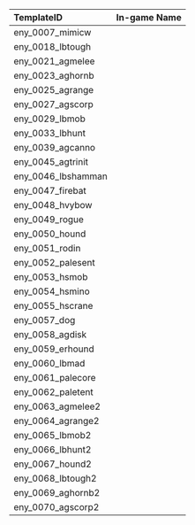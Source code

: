 |TemplateID        |In-game Name|
|:-----------------|:-----------|
|eny_0007_mimicw   |            |
|eny_0018_lbtough  |            |
|eny_0021_agmelee  |            |
|eny_0023_aghornb  |            |
|eny_0025_agrange  |            |
|eny_0027_agscorp  |            |
|eny_0029_lbmob    |            |
|eny_0033_lbhunt   |            |
|eny_0039_agcanno  |            |
|eny_0045_agtrinit |            |
|eny_0046_lbshamman|            |
|eny_0047_firebat  |            |
|eny_0048_hvybow   |            |
|eny_0049_rogue    |            |
|eny_0050_hound    |            |
|eny_0051_rodin    |            |
|eny_0052_palesent |            |
|eny_0053_hsmob    |            |
|eny_0054_hsmino   |            |
|eny_0055_hscrane  |            |
|eny_0057_dog      |            |
|eny_0058_agdisk   |            |
|eny_0059_erhound  |            |
|eny_0060_lbmad    |            |
|eny_0061_palecore |            |
|eny_0062_paletent |            |
|eny_0063_agmelee2 |            |
|eny_0064_agrange2 |            |
|eny_0065_lbmob2   |            |
|eny_0066_lbhunt2  |            |
|eny_0067_hound2   |            |
|eny_0068_lbtough2 |            |
|eny_0069_aghornb2 |            |
|eny_0070_agscorp2 |            |